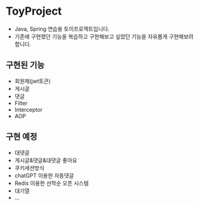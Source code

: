 # ToyProject
- Java, Spring 연습용 토이프로젝트입니다.
- 기존에 구현했던 기능을 복습하고 구현해보고 싶었던 기능을 자유롭게 구현해보려합니다.

## 구현된 기능
- 회원제(jwt토큰)
- 게시글
- 댓글
- Filter
- Interceptor
- AOP

## 구현 예정
- 대댓글
- 게시글&댓글&대댓글 좋아요
- 쿠키세션방식
- chatGPT 이용한 자동댓글
- Redis 이용한 선착순 오픈 시스템
- 대기열
- ...
